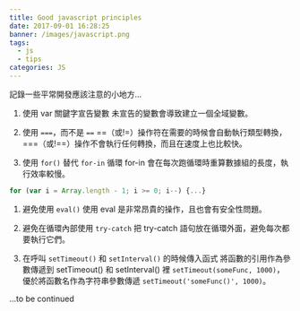 ```yaml
---
title: Good javascript principles
date: 2017-09-01 16:28:25
banner: /images/javascript.png
tags:
  - js
  - tips
categories: JS
---
```


記錄一些平常開發應該注意的小地方...

<!-- more -->

1.  使用 var 關鍵字宣告變數
未宣告的變數會導致建立一個全域變數。

1.  使用 `===`，而不是 `==`
==（或!=）操作符在需要的時候會自動執行類型轉換，
===（或!==）操作不會執行任何轉換，而且在速度上也比較快。

1.  使用 `for()` 替代 `for-in` 循環
for-in 會在每次跑循環時重算數據組的長度，執行效率較慢。
``` js
for (var i = Array.length - 1; i >= 0; i--) {...}
```
1.  避免使用 `eval()`
使用 eval 是非常昂貴的操作，且也會有安全性問題。

1.  避免在循環內部使用 `try-catch`
把 try-catch 語句放在循環外面，避免每次都要執行它們。

1.  在呼叫 `setTimeout()` 和 `setInterval()` 的時候傳入函式
將函數的引用作為參數傳遞到 setTimeout() 和 setInterval() 裡 `setTimeout(someFunc, 1000)`，
優於將函數名作為字符串參數傳遞 `setTimeout('someFunc()', 1000)`。

...to be continued
